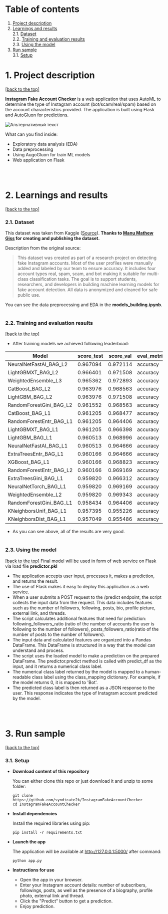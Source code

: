 # Table of contents
1. [Project description](#1-project-description)  
2. [Learnings and results](#2-learnings-and-results)  
    2.1. [Dataset](#21-dataset)  
    2.2. [Training and evaluation results](#22-training-and-evaluation-results)  
    2.3. [Using the model](#23-using-the-model)
3. [Run sample](#3-run-sample)  
    3.1. [Setup](#31-setup)  

# 1. Project description 
[[back to the top]](#table-of-contents)

**Instagram Fake Account Checker** is a web application that uses AutoML to determine the type of Instagram account (bot/scam/real/spam) based on the account characteristics provided. The application is built using Flask and AutoGluon for predictions.

![Альтернативный текст](https://i.imgur.com/2NBJui0.png)

What can you find inside:
- Exploratory data analysis (EDA)
- Data preprocessing
- Using AugoGluon for train ML models
- Web application on Flask
  
<br><br>

# 2. Learnings and results
[[back to the top]](#table-of-contents)
### 2.1. Dataset
This dataset was taken from Kaggle ([Source](https://www.kaggle.com/datasets/manumathewjiss/instagram-multi-class-fake-account-dataset-imfad/data)). 
**Thanks to [Manu Mathew Giss](https://www.kaggle.com/manumathewjiss) for creating and publishing the dataset.**


Description from the original source:
>This dataset was created as part of a research project on detecting fake Instagram accounts. Most of the user profiles were manually added and labeled by our team to ensure accuracy. It includes four account types real, spam, scam, and bot making it suitable for multi-class classification tasks.
The goal is to support students, researchers, and developers in building machine learning models for fake account detection. All data is anonymized and cleaned for safe public use.


You can see the data preprocessing and EDA in the **models_building.ipynb**.
<br><br>
### 2.2. Training and evaluation results
[[back to the top]](#table-of-contents)
- After training models we achieved following leaderboad:

| Model                  | score_test | score_val | eval_metric | pred_time_test | pred_time_val | fit_time | pred_time_test_marginal | pred_time_val_marginal | fit_time_marginal | stack_level | can_infer |
|------------------------|------------|-----------|-------------|----------------|---------------|----------|-------------------------|------------------------|-------------------|-------------|-----------|
| NeuralNetFastAI_BAG_L2 | 0.967094   | 0.972114  | accuracy    | 1.269306       | 1.215871      | 51.406853| 0.172047               | 0.100270              | 9.816978         | 2           | True      | 
| LightGBMXT_BAG_L2      | 0.966401   | 0.971508  | accuracy    | 1.138874       | 1.148042      | 44.323732| 0.041615               | 0.032441              | 2.733858         | 2           | True      |
| WeightedEnsemble_L3    | 0.965362   | 0.972893  | accuracy    | 1.452013       | 1.503689      | 61.033208| 0.002000               | 0.001001              | 0.404261         | 3           | True      |
| CatBoost_BAG_L2        | 0.963976   | 0.968563  | accuracy    | 1.113372       | 1.132618      | 43.887599| 0.016113               | 0.017017              | 2.297724         | 2           | True      |
| LightGBM_BAG_L2        | 0.963976   | 0.971508  | accuracy    | 1.165489       | 1.167830      | 45.213857| 0.068230               | 0.052229              | 3.623983         | 2           | True      |
| RandomForestGini_BAG_L2| 0.961552   | 0.968563  | accuracy    | 1.152212       | 1.308296      | 42.181088| 0.054953               | 0.192696              | 0.591213         | 2           | True      |
| CatBoost_BAG_L1        | 0.961205   | 0.968477  | accuracy    | 0.024046       | 0.012601      | 5.048458 | 0.024046               | 0.012601              | 5.048458         | 1           | True      |
| RandomForestEntr_BAG_L1 | 0.961205   | 0.964406  | accuracy    | 0.056190       | 0.158476      | 0.542565 | 0.056190               | 0.158476              | 0.542565         | 1           | True      | 
| LightGBMXT_BAG_L1      | 0.961205   | 0.966398  | accuracy    | 0.130087       | 0.123167      | 2.271028 | 0.130087               | 0.123167              | 2.271028         | 1           | True      |
| LightGBM_BAG_L1        | 0.960513   | 0.968996  | accuracy    | 0.021005       | 0.016009      | 1.276475 | 0.021005               | 0.016009              | 1.276475         | 1           | True      |
| NeuralNetFastAI_BAG_L1 | 0.960513   | 0.964666  | accuracy    | 0.145279       | 0.080843      | 9.330670 | 0.145279               | 0.080843              | 9.330670         | 1           | True      |
| ExtraTreesEntr_BAG_L1  | 0.960166   | 0.964666  | accuracy    | 0.066072       | 0.185765      | 0.491035 | 0.066072               | 0.185765              | 0.491035         | 1           | True      | 
| XGBoost_BAG_L1         | 0.960166   | 0.968823  | accuracy    | 0.410058       | 0.041559      | 2.404624 | 0.410058               | 0.041559              | 2.404624         | 1           | True      | 
| RandomForestEntr_BAG_L2| 0.960166   | 0.969169  | accuracy    | 1.152009       | 1.300730      | 42.156405| 0.054750               | 0.185129              | 0.566530         | 2           | True      |
| ExtraTreesGini_BAG_L1  | 0.959820   | 0.966312  | accuracy    | 0.063454       | 0.205299      | 0.546277 | 0.063454               | 0.205299              | 0.546277         | 1           | True      |
| NeuralNetTorch_BAG_L1  | 0.959820   | 0.969169  | accuracy    | 0.081951       | 0.054417      | 19.063834| 0.081951               | 0.054417              | 19.063834        | 1           | True      |
| WeightedEnsemble_L2    | 0.959820   | 0.969343  | accuracy    | 0.103956       | 0.079013      | 20.615253| 0.001000               | 0.008587              | 0.274944         | 2           | True      |
| RandomForestGini_BAG_L1| 0.958434   | 0.964406  | accuracy    | 0.057984       | 0.157285      | 0.567107 | 0.057984               | 0.157285              | 0.567107         | 1           | True      | 
| KNeighborsUnif_BAG_L1  | 0.957395   | 0.955226  | accuracy    | 0.021005       | 0.043236      | 0.023767 | 0.021005               | 0.043236              | 0.023767         | 1           | True      |
| KNeighborsDist_BAG_L1  | 0.957049   | 0.955486  | accuracy    | 0.020128       | 0.036945      | 0.024036 | 0.020128               | 0.036945              | 0.024036         | 1           | True      |

- As you can see above, all of the results are very good. 
<br><br>
### 2.3. Using the model 
[[back to the top]](#table-of-contents)
Final model will be used in form of web service on Flask via load file **predictor.pkl**

- The application accepts user input, processes it, makes a prediction, and returns the result. 
- The use of Flask makes it easy to deploy this application as a web service.
- When a user submits a POST request to the /predict endpoint, the script collects the input data from the request. This data includes features such as the number of followers, following, posts, bio, profile picture, external link, and threads.
- The script calculates additional features that need for prediction: following_followers_ratio (ratio of the number of accounts the user is following to the number of followers), posts_followers_ratio(ratio of the number of posts to the number of followers).
- The input data and calculated features are organized into a Pandas DataFrame. This DataFrame is structured in a way that the model can understand and process.
- The script uses the loaded model to make a prediction on the prepared DataFrame. The predictor.predict method is called with predict_df as the input, and it returns a numerical class label.
- The numerical class label returned by the model is mapped to a human-readable class label using the class_mapping dictionary. For example, if the model returns 0, it is mapped to 'Bot'.
- The predicted class label is then returned as a JSON response to the user. This response indicates the type of Instagram account predicted by the model.
  
<br><br>

# 3. Run sample
[[back to the top]](#table-of-contents)
### 3.1. Setup
  - **Download content of this repository**

    You can either clone this repo or just download it and unzip to some folder:

    ```
    git clone https://github.com/syndicate2k/InstagramFakeAccountChecker
    cd InstagramFakeAccountChecker
    ```
 - **Install dependencies**
   
   Install the required libraries using pip:
   ```
   pip install -r requirements.txt
   ```
- **Launch the app**
  
  The application will be available at http://127.0.0.1:5000/ after command:
   ```
   python app.py
   ``` 
- **Instructions for use**
  * Open the app in your browser.
  * Enter your Instagram account details: number of subscribers, followings, posts, as well as the presence of a biography, profile photo, external link and thread.
  * Click the "Predict" button to get a prediction.
  * Enjoy prediction.


<br><br>

